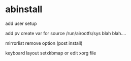 # abinstall

add user setup

add pv create var for source /run/airootfs/sys blah blah....
 
mirrorlist remove option (post install)

keyboard layout setxkbmap or edit xorg file
